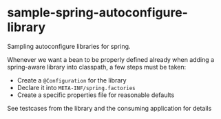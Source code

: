 # sample-spring-autoconfigure-library

Sampling autoconfigure libraries for spring.

Whenever we want a bean to be properly defined already when adding a
spring-aware library into classpath, a few steps must be taken:

- Create a `@Configuration` for the library
- Declare it into `META-INF/spring.factories`
- Create a specific properties file for reasonable defaults 

See testcases from the library and the consuming application for details
